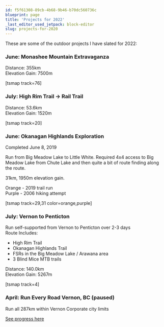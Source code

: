 ```yaml
---
id: f5f61308-89cb-4b68-9b46-b70dc560736c
blueprint: page
title: 'Projects for 2022'
_last_editor_used_jetpack: block-editor
slug: projects-for-2020
---
```

<!-- wp:paragraph -->
<p>These are some of the outdoor projects I have slated for 2022:</p>
<!-- /wp:paragraph -->

<!-- wp:heading {"level":3} -->
<h3>June: Monashee Mountain Extravaganza</h3>
<!-- /wp:heading -->

<!-- wp:paragraph -->
<p>Distance: 355km<br>Elevation Gain: 7500m</p>
<!-- /wp:paragraph -->

<!-- wp:paragraph -->
<p>[tsmap track=76]</p>
<!-- /wp:paragraph -->

<!-- wp:paragraph -->
<p></p>
<!-- /wp:paragraph -->

<!-- wp:heading {"level":3} -->
<h3>July: High Rim Trail -&gt; Rail Trail</h3>
<!-- /wp:heading -->

<!-- wp:paragraph -->
<p>Distance: 53.6km<br>Elevation Gain: 1520m</p>
<!-- /wp:paragraph -->

<!-- wp:paragraph -->
<p>[tsmap track=20]</p>
<!-- /wp:paragraph -->

<!-- wp:paragraph -->
<p></p>
<!-- /wp:paragraph -->

<!-- wp:heading {"level":3} -->
<h3>June: Okanagan Highlands Exploration</h3>
<!-- /wp:heading -->

<!-- wp:paragraph -->
<p>Completed June 8, 2019</p>
<!-- /wp:paragraph -->

<!-- wp:paragraph -->
<p>Run from Big Meadow Lake to Little White. Required 4x4 access to Big Meadow Lake from Chute Lake  and then quite a bit of route finding along the route. </p>
<!-- /wp:paragraph -->

<!-- wp:paragraph -->
<p>31km, 1950m elevation gain.</p>
<!-- /wp:paragraph -->

<!-- wp:paragraph -->
<p>Orange - 2019 trail run<br>Purple - 2006 hiking attempt</p>
<!-- /wp:paragraph -->

<!-- wp:paragraph -->
<p>[tsmap track=29,31 color=orange,purple]<br></p>
<!-- /wp:paragraph -->

<!-- wp:heading {"level":3} -->
<h3>July: Vernon to Penticton</h3>
<!-- /wp:heading -->

<!-- wp:paragraph -->
<p>Run self-supported from Vernon to Penticton over 2-3 days<br>Route Includes:</p>
<!-- /wp:paragraph -->

<!-- wp:list -->
<ul><li>High Rim Trail</li><li>Okanagan Highlands Trail</li><li>FSRs in the Big Meadow Lake / Arawana area</li><li>3 Blind Mice MTB trails</li></ul>
<!-- /wp:list -->

<!-- wp:paragraph -->
<p>Distance: 140.0km<br>Elevation Gain: 5267m</p>
<!-- /wp:paragraph -->

<!-- wp:paragraph -->
<p>[tsmap track=4]</p>
<!-- /wp:paragraph -->

<!-- wp:heading {"level":3} -->
<h3>April: Run Every Road Vernon, BC (paused)</h3>
<!-- /wp:heading -->

<!-- wp:paragraph -->
<p>Run all 287km within Vernon Corporate city limits</p>
<!-- /wp:paragraph -->

<!-- wp:paragraph -->
<p><a href="https://getoutside.mystagingwebsite.com/everyroadvernon/">See progress here</a><br></p>
<!-- /wp:paragraph -->

<!-- wp:paragraph -->
<p></p>
<!-- /wp:paragraph -->